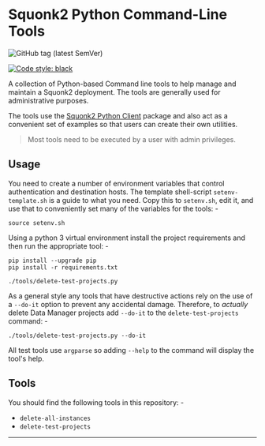 # Squonk2 Python Command-Line Tools

![GitHub tag (latest SemVer)](https://img.shields.io/github/v/tag/informaticsmatters/squonk2-python-cl-tools)

[![Code style: black](https://img.shields.io/badge/code%20style-black-000000.svg)](https://github.com/psf/black)

A collection of Python-based Command line tools to help manage and maintain
a Squonk2 deployment. The tools are generally used for administrative purposes.

The tools use the [Squonk2 Python Client] package and also act as a convenient
set of examples so that users can create their own utilities.

>   Most tools need to be executed by a user with admin privileges.

## Usage
You need to create a number of environment variables that
control authentication and destination hosts. The template shell-script
`setenv-template.sh` is a guide to what you need. Copy this to `setenv.sh`,
edit it, and use that to conveniently set many of the variables for the tools: -

    source setenv.sh

Using a python 3 virtual environment install the project requirements
and then run the appropriate tool: -

    pip install --upgrade pip
    pip install -r requirements.txt

    ./tools/delete-test-projects.py

As a general style any tools that have destructive actions rely on the use of
a `--do-it` option to prevent any accidental damage. Therefore, to _actually_
delete Data Manager projects add `--do-it` to the `delete-test-projects`
command: -

    ./tools/delete-test-projects.py --do-it

All test tools use `argparse` so adding `--help` to the command will
display the tool's help.

## Tools
You should find the following tools in this repository: -

- `delete-all-instances`
- `delete-test-projects`

---

[Squonk2 Python Client]: https://github.com/InformaticsMatters/squonk2-python-client
